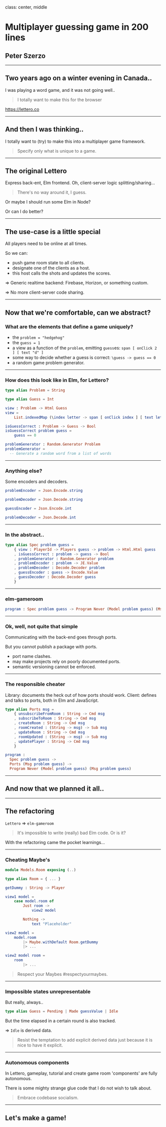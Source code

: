 class: center, middle

# Multiplayer guessing game in 200 lines

## Peter Szerzo

---

## Two years ago on a winter evening in Canada..

I was playing a word game, and it was not going well..

> I totally want to make this for the browser

https://lettero.co

---

## And then I was thinking..

I totally want to (try) to make this into a multiplayer game framework.

> Specify only what is unique to a game.

---

## The original Lettero

Express back-ent, Elm frontend. Oh, client-server logic splitting/sharing...

> There's no way around it, I guess.

Or maybe I should run some Elm in Node?

Or can I do better?

---

## The use-case is a little special

All players need to be online at all times.

So we can:
* push game room state to all clients.
* designate one of the clients as a host.
* this host calls the shots and updates the scores.

=> Generic realtime backend: Firebase, Horizon, or something custom.

=> No more client-server code sharing.

---

## Now that we're comfortable, can we abstract?

### What are the elements that define a game uniquely?

* the `problem = "hedgehog"`
* the `guess = 1`
* a view as a function of the `problem`, emitting `guess`es: `span [ onClick 2 ] [ text "d" ]`
* some way to decide whether a guess is correct:
  `\guess -> guess == 0`
* a random game problem generator.

---

### How does this look like in Elm, for Lettero?

```elm
type alias Problem = String

type alias Guess = Int

view : Problem -> Html Guess
view =
    List.indexedMap (\index letter -> span [ onClick index ] [ text letter ]) letters

isGuessCorrect : Problem -> Guess -> Bool
isGuessCorrect problem guess =
    guess == 0

problemGenerator : Random.Generator Problem
problemGenerator =
  -- Generate a random word from a list of words
```

---

### Anything else?

Some encoders and decoders.

```elm
problemEncoder = Json.Encode.string

problemDecoder = Json.Decode.string

guessEncoder = Json.Encode.int

problemDecoder = Json.Decode.int
```

---

### In the abstract..

```elm
type alias Spec problem guess =
    { view : PlayerId -> Players guess -> problem -> Html.Html guess
    , isGuessCorrect : problem -> guess -> Bool
    , problemGenerator : Random.Generator problem
    , problemEncoder : problem -> JE.Value
    , problemDecoder : Decode.Decoder problem
    , guessEncoder : guess -> Encode.Value
    , guessDecoder : Decode.Decoder guess
    }
```

---

### elm-gameroom

```elm
program : Spec problem guess -> Program Never (Model problem guess) (Msg problem guess)
```

---

### Ok, well, not quite that simple

Communicating with the back-end goes through ports.

But you cannot publish a package with ports.
* port name clashes.
* may make projects rely on poorly documented ports.
* semantic versioning cannot be enforced.

---

### The responsible cheater

Library: documents the heck out of how ports should work.
Client: defines and talks to ports, both in Elm and JavaScript.

```elm
type alias Ports msg =
    { unsubscribeFromRoom : String -> Cmd msg
    , subscribeToRoom : String -> Cmd msg
    , createRoom : String -> Cmd msg
    , roomCreated : (String -> msg) -> Sub msg
    , updateRoom : String -> Cmd msg
    , roomUpdated : (String -> msg) -> Sub msg
    , updatePlayer : String -> Cmd msg
    }

program :
  Spec problem guess ->
  Ports (Msg problem guess) ->
  Program Never (Model problem guess) (Msg problem guess)
```

---

## And now that we planned it all..

---

## The refactoring

`Lettero` => `elm-gameroom`

> It's impossible to write (really) bad Elm code. Or is it?

With the refactoring came the pocket learnings...

---

### Cheating Maybe's

```elm
module Models.Room exposing (..)

type alias Room = { ... }

getDummy : String -> Player
```

```elm
view1 model =
    case model.room of
        Just room ->
            view2 model

        Nothing ->
            text "Placeholder"

view2 model =
    model.room
        |> Maybe.withDefault Room.getDummy
        |> ...
```

```elm
view2 model room =
    room
        |> ...
```

> Respect your Maybes #respectyourmaybes.

---

### Impossible states unrepresentable

But really, always..

```elm
type alias Guess = Pending | Made guessValue | Idle
```

But the time elapsed in a certain round is also tracked.

=> `Idle` is derived data.

> Resist the temptation to add explicit derived data just because it is nice to have it explicit.

---

### Autonomous components

In Lettero, gameplay, tutorial and create game room 'components' are fully autonomous.

There is some mighty strange glue code that I do not wish to talk about.

> Embrace codebase socialism.

---

## Let's make a game!
